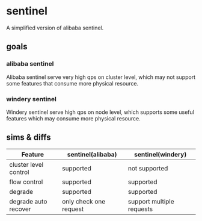 # sentinel
A simplified version of alibaba sentinel. 

## goals
### alibaba sentinel
Alibaba sentinel serve very high qps on cluster level, which may not support some features that consume more physical resource.
### windery sentinel
Windery sentinel serve high qps on node level, which supports some useful features which may consume more physical resource.

## sims & diffs
| Feature               | sentinel(alibaba)                                                                                    | sentinel(windery)                                                                                   |
|-----------------------|------------------------------------------------------------------------------------------------------|-----------------------------------------------------------------------------------------------------|
| cluster level control | supported                                                                                            | not supported                                                                                       |
| flow control          | supported                                                                                            | supported                                                                                           |
| degrade               | supported                                                                                            | supported                                                                                           |
| degrade auto recover  | only check one request                                                                               | support multiple requests                                                                           |
